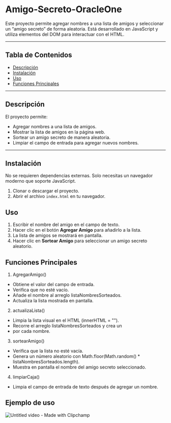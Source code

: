 # Amigo-Secreto-OracleOne
Este proyecto permite agregar nombres a una lista de amigos y seleccionar un “amigo secreto” de forma aleatoria. Está desarrollado en JavaScript y utiliza elementos del DOM para interactuar con el HTML.

---

## Tabla de Contenidos
- [Descripción](#descripción)  
- [Instalación](#instalación)  
- [Uso](#uso)  
- [Funciones Principales](#funciones-principales) 

---
## Descripción
El proyecto permite:  
- Agregar nombres a una lista de amigos.  
- Mostrar la lista de amigos en la página web.  
- Sortear un amigo secreto de manera aleatoria.  
- Limpiar el campo de entrada para agregar nuevos nombres.  

---

## Instalación
No se requieren dependencias externas. Solo necesitas un navegador moderno que soporte JavaScript.

1. Clonar o descargar el proyecto.  
2. Abrir el archivo `index.html` en tu navegador. 

## Uso
1. Escribir el nombre del amigo en el campo de texto.  
2. Hacer clic en el botón **Agregar Amigo** para añadirlo a la lista.  
3. La lista de amigos se mostrará en pantalla.  
4. Hacer clic en **Sortear Amigo** para seleccionar un amigo secreto aleatorio.

## Funciones Principales
1. AgregarAmigo()
- Obtiene el valor del campo de entrada.
- Verifica que no esté vacío.
- Añade el nombre al arreglo listaNombresSorteados.
- Actualiza la lista mostrada en pantalla.

2. actualizaLista()
- Limpia la lista visual en el HTML (innerHTML = "").
- Recorre el arreglo listaNombresSorteados y crea un <li> por cada nombre.

3. sortearAmigo()
- Verifica que la lista no esté vacía.
- Genera un número aleatorio con Math.floor(Math.random() * listaNombresSorteados.length).
- Muestra en pantalla el nombre del amigo secreto seleccionado.

4. limpiarCaja()
- Limpia el campo de entrada de texto después de agregar un nombre.

## Ejemplo de uso
![Untitled video - Made with Clipchamp](https://github.com/user-attachments/assets/d90ac2bc-c1d0-43be-ade6-897107392c9b)

